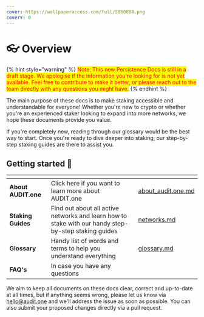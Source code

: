 ```yaml
---
cover: https://wallpaperaccess.com/full/5860088.png
coverY: 0
---
```


# 👓 Overview

{% hint style="warning" %}
<mark style="color:red;">Note: This new Persistence Docs is still in a draft stage. We apologise if the information you're looking for is not yet available. Feel free to contribute to make it better, or please reach out to the team directly with any questions you might have.</mark>&#x20;
{% endhint %}

The main purpose of these docs is to make staking accessible and understandable for everyone! Whether you're new to crypto or whether you're an experienced staker looking to expand into more networks, we hope these documents provide you value.

If you're completely new, reading through our glossary would be the best way to start. Once you're ready to dive deeper into staking, our step-by-step staking guides are there to assist you.

## Getting started :rocket:

<table data-card-size="large" data-view="cards"><thead><tr><th></th><th></th><th data-hidden data-card-target data-type="content-ref"></th></tr></thead><tbody><tr><td><strong>About AUDIT.one</strong></td><td>Click here if you want to learn more about AUDIT.one</td><td><a href="getting-started/about_audit.one.md">about_audit.one.md</a></td></tr><tr><td><strong>Staking Guides</strong></td><td>Find out about all active networks and learn how to stake with our handy step-by-step staking guides<a href="https://wiki.audit.one/FAQ/"><br></a></td><td><a href="networks/markdowns/networks.md">networks.md</a></td></tr><tr><td><strong>Glossary</strong></td><td>Handy list of words and terms to help you understand everything</td><td><a href="getting-started/glossary.md">glossary.md</a></td></tr><tr><td><strong>FAQ's</strong></td><td>In case you have any questions</td><td></td></tr></tbody></table>

We aim to keep all documents on these docs clear, correct and up-to-date at all times, but if anything seems wrong, please let us know via [hello@audit.one](mailto:hello@audit.one) and we'll address the issue as soon as possible. You can also submit your proposed changes directly via a pull request.
